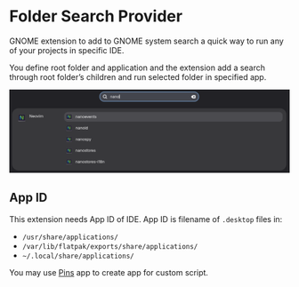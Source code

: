 # Folder Search Provider

GNOME extension to add to GNOME system search a quick way to run any of your projects in specific IDE.

You define root folder and application and the extension add a search through root folder’s children and run selected folder in specified app.

<img src="./example.png" alt="Folder Search Provider" />

## App ID

This extension needs App ID of IDE. App ID is filename of `.desktop` files in:
- `/usr/share/applications/`
- `/var/lib/flatpak/exports/share/applications/`
- `~/.local/share/applications/`

You may use [Pins](https://flathub.org/apps/io.github.fabrialberio.pinapp) app to create app for custom script.
